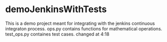# demoJenkinsWithTests
This is a demo project meant for integrating with the jenkins continuous integraton process.
ops.py contains functions for mathematical operations.
test_ops.py containes test cases.
changed at 4:18

